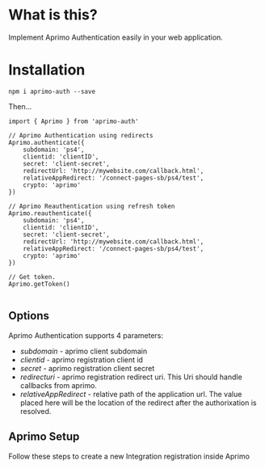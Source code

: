 # What is this?
Implement Aprimo Authentication easily in your web application.

# Installation
`npm i aprimo-auth --save`

Then...

```
import { Aprimo } from 'aprimo-auth'

// Aprimo Authentication using redirects
Aprimo.authenticate({
    subdomain: 'ps4',
    clientid: 'clientID',
    secret: 'client-secret',
    redirectUrl: 'http://mywebsite.com/callback.html',
    relativeAppRedirect: '/connect-pages-sb/ps4/test',
    crypto: 'aprimo'
})

// Aprimo Reauthentication using refresh token
Aprimo.reauthenticate({
    subdomain: 'ps4',
    clientid: 'clientID',
    secret: 'client-secret',
    redirectUrl: 'http://mywebsite.com/callback.html',
    relativeAppRedirect: '/connect-pages-sb/ps4/test',
    crypto: 'aprimo'
})

// Get token.
Aprimo.getToken()


```

## Options
Aprimo Authentication supports 4 parameters:
* *subdomain* - aprimo client subdomain
* *clientid* - aprimo registration client id
* *secret* - aprimo registration client secret
* *redirecturi* - aprimo registration redirect uri. This Uri should handle callbacks from aprimo.
* *relativeAppRedirect* - relative path of the application url. The value placed here will be the location of the redirect after the authorixation is resolved.

## Aprimo Setup
Follow these steps to create a new Integration registration inside Aprimo
